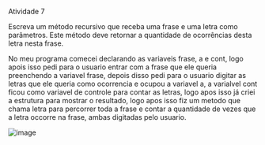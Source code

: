 Atividade 7

Escreva um método recursivo que receba uma frase e uma letra como parâmetros. Este método deve retornar a quantidade de ocorrências desta letra nesta frase.

No meu programa comecei declarando as variaveis frase, a e cont, logo apois isso pedi para o usuario entrar com a frase que ele queria preenchendo a variavel frase, depois disso pedi para o usuario digitar as letras que ele queria como ocorrencia e ocupou a variavel a, a varialvel cont ficou como variavel de controle para contar as letras, logo apos isso já criei a estrutura para mostrar o resultado, logo apos isso fiz um metodo que chama letra para percorrer toda a frase e contar a quantidade de vezes que a letra occorre na frase, ambas digitadas pelo usuario.

![image](https://user-images.githubusercontent.com/54037849/187078258-b9f3b6b2-5ad8-4532-a2a0-12660b4f102b.png)
